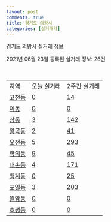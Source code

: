 ```yaml
---
layout: post
comments: true
title: 경기도 의왕시
categories: [실거래가]
---
```


경기도 의왕시 실거래 정보

2021년 06월 23일 등록된 실거래 정보: 26건

<script type="text/javascript">
  google.charts.load('current', {'packages':['corechart']});
  google.charts.setOnLoadCallback(drawChart);

  function drawChart() {
    var data = google.visualization.arrayToDataTable([['거래일', '매매', '전월세', '전매'], ['2021-02', 0, 12, 0], ['2021-03', 3, 71, 0], ['2021-04', 139, 141, 0], ['2021-05', 154, 183, 5], ['2021-06', 37, 189, 0]]);

    var options = {
      title: '최근 유형별 거래량 추이',
      legend: { position: 'bottom' }
    };

    var chart = new google.visualization.LineChart(document.getElementById('columnchart_material'));
    chart.draw(data, (options));
  }
</script>

<div id="columnchart_material" style="width: 450px; margin-left: -35px"></div>
<br>
<table class="sortable">
  <tr>
    <td>지역</td>
    <td>오늘 실거래</td>
    <td>2주간 실거래</td>
  </tr>

  
  <tr class="item">
    <td><a href="4143010100.html">고천동</a></td>
    <td><a href="4143010100.html">0</a></td>
    <td><a href="4143010100.html">14</a></td>
  </tr>
    

  <tr class="item">
    <td><a href="4143010200.html">이동</a></td>
    <td><a href="4143010200.html">0</a></td>
    <td><a href="4143010200.html">0</a></td>
  </tr>
    

  <tr class="item">
    <td><a href="4143010300.html">삼동</a></td>
    <td><a href="4143010300.html">3</a></td>
    <td><a href="4143010300.html">142</a></td>
  </tr>
    

  <tr class="item">
    <td><a href="4143010400.html">왕곡동</a></td>
    <td><a href="4143010400.html">2</a></td>
    <td><a href="4143010400.html">41</a></td>
  </tr>
    

  <tr class="item">
    <td><a href="4143010500.html">오전동</a></td>
    <td><a href="4143010500.html">5</a></td>
    <td><a href="4143010500.html">293</a></td>
  </tr>
    

  <tr class="item">
    <td><a href="4143010600.html">학의동</a></td>
    <td><a href="4143010600.html">9</a></td>
    <td><a href="4143010600.html">45</a></td>
  </tr>
    

  <tr class="item">
    <td><a href="4143010700.html">내손동</a></td>
    <td><a href="4143010700.html">4</a></td>
    <td><a href="4143010700.html">171</a></td>
  </tr>
    

  <tr class="item">
    <td><a href="4143010800.html">청계동</a></td>
    <td><a href="4143010800.html">0</a></td>
    <td><a href="4143010800.html">25</a></td>
  </tr>
    

  <tr class="item">
    <td><a href="4143010900.html">포일동</a></td>
    <td><a href="4143010900.html">3</a></td>
    <td><a href="4143010900.html">203</a></td>
  </tr>
    

  <tr class="item">
    <td><a href="4143011000.html">월암동</a></td>
    <td><a href="4143011000.html">0</a></td>
    <td><a href="4143011000.html">0</a></td>
  </tr>
    

  <tr class="item">
    <td><a href="4143011100.html">초평동</a></td>
    <td><a href="4143011100.html">0</a></td>
    <td><a href="4143011100.html">0</a></td>
  </tr>
    


</table>


    
